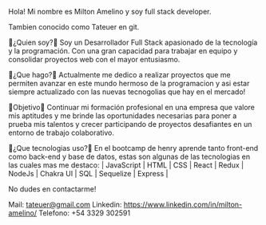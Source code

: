 Hola! Mi nombre es Milton Amelino y soy full stack developer.

Tambien conocido como Tateuer en git.

📝¿Quien soy?📝
Soy un Desarrollador Full Stack apasionado de la tecnología y la programación. Con una gran capacidad para trabajar 
en equipo y consolidar proyectos web con el mayor entusiasmo.

📌¿Que hago?📌
Actualmente me dedico a realizar proyectos que me permiten avanzar en este mundo hermoso de la programacion y 
asi estar siempre actualizado con las nuevas tecnogolias que hay en el mercado!

🧨Objetivo🧨
Continuar mi formación profesional en una empresa que valore mis aptitudes y me brinde las oportunidades necesarias para poner a 
prueba mis talentos y crecer participando de proyectos desafiantes en 
un entorno de trabajo colaborativo.

📌¿Que tecnologias uso?📌
En el bootcamp de henry aprende tanto front-end como back-end y base de datos, estas son algunas de las tecnologias
en las cuales mas me destaco:
| JavaScript | HTML | CSS | React | Redux | NodeJs | Chakra UI | SQL | Sequelize | Express |

No dudes en contactarme!

Mail: tateuer@gmail.com
Linkedin: https://www.linkedin.com/in/milton-amelino/
Telefono: +54 3329 302591
<!--
**Tateuer/Tateuer** is a ✨ _special_ ✨ repository because its `README.md` (this file) appears on your GitHub profile.

Here are some ideas to get you started:

- 🔭 I’m currently working on ...
- 🌱 I’m currently learning ...
- 👯 I’m looking to collaborate on ...
- 🤔 I’m looking for help with ...
- 💬 Ask me about ...
- 📫 How to reach me: ...
- 😄 Pronouns: ...
- ⚡ Fun fact: ...
-->

